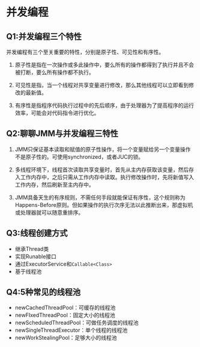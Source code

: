 # 并发编程

## Q1:并发编程三个特性

并发编程有三个至关重要的特性，分别是原子性、可见性和有序性。

1. 原子性是指在一次操作或多此操作中，要么所有的操作都得到了执行并且不会被打断，要么所有操作都不执行。

2. 可见性是指，当一个线程对共享变量进行修改，那么其他线程可以立即看到修改的最新值。

3. 有序性是指程序代码执行过程中的先后顺序，由于处理器为了提高程序的运行效率，可能会对代码指令进行优化。

   

## Q2:聊聊JMM与并发编程三特性

1. JMM只保证基本读取和赋值的原子性操作，将一个变量赋给另一个变量操作不是原子性的。可使用synchronized，或者JUC的锁。
2. 多线程环境下，线程首次读取共享变量时，首先从主内存获取该变量，然后存入工作内存中，之后只需从工作内存中读取。执行修改操作时，先将新值写入工作内存，然后刷新至主内存中。

3. JMM具备天生的有序规则，不需任何手段就能保证有序性，这个规则称为Happens-Before原则。但如果操作的执行次序无法以此推断出来，那虚拟机或处理器就可以随意重排序。

## Q3:线程创建方式

- 继承Thread类
- 实现Runable接口
- 通过ExecutorService和`Callable<Class>`
- 基于线程池

## Q4:5种常见的线程池

- newCachedThreadPool：可缓存的线程池
- newFIxedThreadPool：固定大小的线程池
- newScheduledThreadPool：可做任务调度的线程池
- newSingleThreadExecutor：单个线程的线程池
- newWorkStealingPool：足够大小的线程池